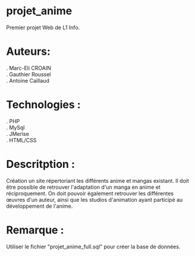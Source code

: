 # projet_anime

Premier projet Web de L1 Info.

# Auteurs:
. Marc-Eli CROAIN <br />
. Gauthier Roussel <br />
. Antoine Caillaud <br />
 
# Technologies :
. PHP <br />
. MySql <br />
. JMerise <br />
. HTML/CSS <br />

# Descritption : 

Création un site répertoriant les différents anime et mangas existant. Il doit être possible de retrouver l'adaptation d'un manga en anime et réciproquement. On doit pouvoir également retrouver les différentes œuvres d'un auteur, ainsi que les studios d'animation ayant participé au développement de l'anime.

# Remarque :

Utiliser le fichier "projet_anime_full.sql" pour créer la base de données.
